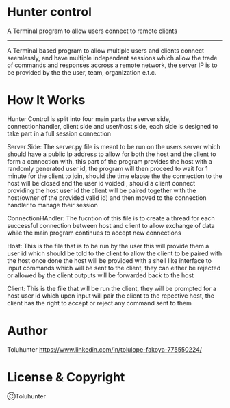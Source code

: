 # Hunter control
A Terminal program to allow users connect to remote clients 

---
A Terminal based program to allow multiple users and clients connect seemlessly, and have multiple independent sessions which allow the trade of commands and responses accross a remote network, the server IP is to be provided by the the user, team, organization e.t.c.

# How It Works
Hunter Control is split into four main parts the server side, connectionhandler, client side and user/host side,  each side is designed to take part in a full session connection

Server Side: The server.py file is meant to be run on the users server which should have a public Ip address to allow for both the host and the client to form a connection with, this part of the program provides the host with a randomly generated user id, the program will then proceed to wait for 1 minute for the client to join, should the time elapse the the connection to the host will be closed and the user id voided , should a client connect providing the host user id the client will be paired together with the host(owner of the provided valid id) and then moved to the connection handler to manage their session

ConnectionHAndler: The fucntion of this file is to create a thread for each successful connection between host and client to allow exchange of data while the main program continues to accept new connections

Host: This is the file that is to be run by the user this will provide them a user id which should be told to the client to allow the client to be paired with the host once done the host will be provided with a shell like interface to input commands which will be sent to the client, they can either be rejected or allowed by the client outputs will be forwarded back to the host 

Client: This is the file that will be run the client, they will be prompted for a host user id which upon input will pair the client to the repective host, the client has the right to accept or reject any command sent to them

# Author

Toluhunter https://www.linkedin.com/in/tolulope-fakoya-775550224/

# License & Copyright

ⒸToluhunter
